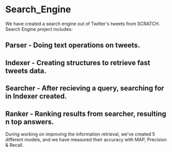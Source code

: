 # Search_Engine
We have created a search engine out of Twitter's tweets from SCRATCH.
Search Engine project includes:
## Parser - Doing text operations on tweets.
## Indexer - Creating structures to retrieve fast tweets data.
## Searcher - After recieving a query, searching for in Indexer created.
## Ranker - Ranking results from searcher, resulting n top answers.
During working on improving the information retrieval,
we've created 5 different models, and we have measured their accuracy with MAP, Precision & Recall.
